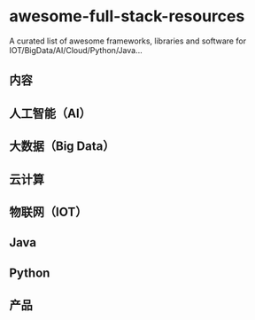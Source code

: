 # awesome-full-stack-resources
A curated list of awesome frameworks, libraries and software for IOT/BigData/AI/Cloud/Python/Java...



## 内容


## 人工智能（AI）


## 大数据（Big Data）


## 云计算


## 物联网（IOT）


## Java


## Python


## 产品








